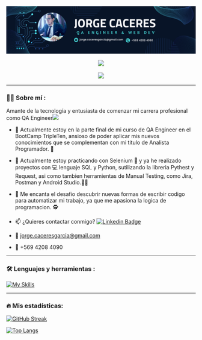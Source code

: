 <div id="header" align="center">
  <img decoding="async" src="https://github.com/JorgCaceres/JorgCaceres/blob/main/Navy%20Blue%20Geometric%20Technology%20LinkedIn%20Banner.png" width="800"/>

[![](https://img.shields.io/badge/LinkedIn-0077B5?style=for-the-badge&logo=linkedin&logoColor=white)](https://www.linkedin.com/in/noelianav/)

![](https://komarev.com/ghpvc/?username=JorgCaceres&color=blueviolet&style=flat-square)
  
</div>

---
 <div id="header" align="left">

### :man_technologist: Sobre mí :
Amante de la tecnología y entusiasta de comenzar mi carrera profesional como QA Engineer<img decoding="async" src="https://media.giphy.com/media/WUlplcMpOCEmTGBtBW/giphy.gif" width="30">
* :telescope: Actualmente estoy en la parte final de mi curso de QA Engineer en el BootCamp TripleTen, ansioso de poder aplicar mis nuevos conocimientos que se complementan con mi titulo de Analista Programador. :muscle:

* :seedling: Actualmente estoy practicando con Selenium :blue_book: y ya he realizado proyectos con :computer: lenguaje SQL y Python, sutilizando la libreria Pythest y Request, asi como tambien herramientas de Manual Testing, como Jira, Postman y Android Studio.:technologist:

* :heartbeat: Me encanta el desafio descubrir nuevas formas de escribir codigo para automatizar mi trabajo, ya que me apasiona la logica de programacion. :detective:

* :mailbox: ¿Quieres contactar conmigo? [![Linkedin Badge](https://img.shields.io/badge/-Jorge-blue?style=flat&logo=Linkedin&logoColor=white)](https://www.linkedin.com/in/jrgcg/)

* :e-mail: jorge.caceresgarcia@gmail.com

* :iphone: +569 4208 4090

---

### :hammer_and_wrench: Lenguajes y herramientas :
<div id="header" align="left">
  
   [![My Skills](https://skillicons.dev/icons?i=py,postman,java,postgres,github,unreal,angular,nodejs,js,html,css)](https://skillicons.dev)

</div>

---

### :fire: Mis estadísticas:
[![GitHub Streak](http://github-readme-streak-stats.herokuapp.com?user=JorgCaceres&theme=dark&background=000000)](https://git.io/streak-stats)

[![Top Langs](https://github-readme-stats.vercel.app/api/top-langs/?username=JorgCaceres&layout=compact&theme=vision-friendly-dark)](https://github.com/anuraghazra/github-readme-stats)
